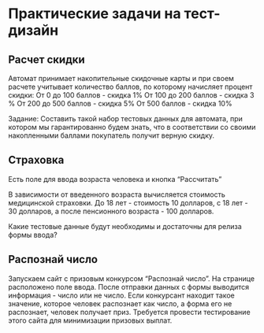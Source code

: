 # Практические задачи на тест-дизайн

## Расчет скидки
Автомат принимает накопительные скидочные карты и при своем расчете учитывает количество баллов, по которому начисляет процент скидки: От 0 до 100 баллов - скидка 1% От 100 до 200 баллов - скидка 3 % От 200 до 500 баллов - скидка 5% От 500 баллов - скидка 10%

Задание: Составить такой набор тестовых данных для автомата, при котором мы гарантированно будем знать, что в соответствии со своими накопленными баллами покупатель получит верную скидку.

## Страховка
Есть поле для ввода возраста человека и кнопка “Рассчитать”

В зависимости от введенного возраста вычисляется стоимость медицинской страховки.
До 18 лет - стоимость 10 долларов, с 18 лет - 30 долларов, а после пенсионного возраста - 100 долларов.

Какие тестовые данные будут необходимы и достаточны для релиза формы ввода?

## Распознай число
Запускаем сайт с призовым конкурсом “Распознай число”.
На странице расположено поле ввода. После отправки данных с формы выводится информация - число или не число.
Если конкурсант находит такое значение, которое человек распознает как число, а форма его не распознает, человек получает приз. 
Требуется провести тестирование этого сайта для минимизации призовых выплат.
